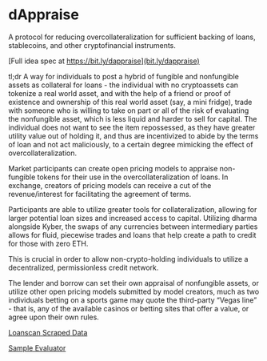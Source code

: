 # dAppraise
A protocol for reducing overcollateralization for sufficient backing of loans, stablecoins, and other cryptofinancial instruments.

[Full idea spec at https://bit.ly/dappraise](bit.ly/dappraise)

tl;dr 
A way for individuals to post a hybrid of fungible and nonfungible assets as collateral for loans - the individual with no cryptoassets can tokenize a real world asset, and with the help of a friend or proof of existence and ownership of this real world asset (say, a mini fridge), trade with someone who is willing to take on part or all of the risk of evaluating the nonfungible asset, which is less liquid and harder to sell for capital. The individual does not want to see the item repossessed, as they have greater utility value out of holding it, and thus are incentivized to abide by the terms of loan and not act maliciously, to a certain degree mimicking the effect of overcollateralization.

Market participants can create open pricing models to appraise non-fungible tokens for their use in the overcollateralization of loans. In exchange, creators of pricing models can receive a cut of the revenue/interest for facilitating the agreement of terms. 

Participants are able to utilize greater tools for collateralization, allowing for larger potential loan sizes and increased access to capital. Utilizing dharma alongside Kyber, the swaps of any currencies between intermediary parties allows for fluid, piecewise trades and loans that help create a path to credit for those with zero ETH.

This is crucial in order to allow non-crypto-holding individuals to utilize a decentralized, permissionless credit network.

The lender and borrow can set their own appraisal of nonfungible assets, or utilize other open pricing models submitted by model creators, much as two individuals betting on a sports game may quote the third-party “Vegas line” - that is, any of the available casinos or betting sites that offer a value, or agree upon their own rules.


[Loanscan Scraped Data](https://docs.google.com/spreadsheets/d/1o4PqSc4ldjahf4VuhVShwuccz0vT4lm_rlAnjSsI3Vc/edit#gid=0)


[Sample Evaluator](https://docs.google.com/spreadsheets/d/1aHiNuIlz7wv0DaZ56mk26uctlY4NzojMaACUQFcQr0E/edit#gid=0)
